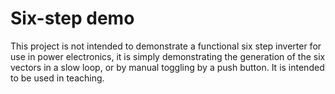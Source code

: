 # Six-step demo

This project is not intended to demonstrate a functional six step inverter for use in power electronics, it is simply demonstrating the
generation of the six vectors in a slow loop, or by manual toggling by a push button. It is intended to be used in teaching.
